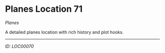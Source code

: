 # Planes Location 71

*Planes*

A detailed planes location with rich history and plot hooks.

---
*ID: LOC00070*